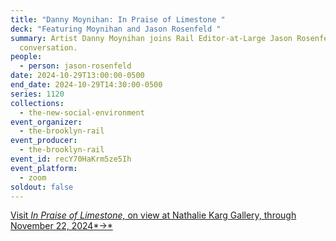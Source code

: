 ```yaml
---
title: "Danny Moynihan: In Praise of Limestone "
deck: "Featuring Moynihan and Jason Rosenfeld "
summary: Artist Danny Moynihan joins Rail Editor-at-Large Jason Rosenfeld  for a
  conversation.
people:
  - person: jason-rosenfeld
date: 2024-10-29T13:00:00-0500
end_date: 2024-10-29T14:30:00-0500
series: 1120
collections:
  - the-new-social-environment
event_organizer:
  - the-brooklyn-rail
event_producer:
  - the-brooklyn-rail
event_id: recY70HaKrm5ze5Ih
event_platform:
  - zoom
soldout: false
---
```

[V﻿isit *In Praise of Limestone,* on view at Nathalie Karg Gallery, through November 22, 2024*→*](https://nathaliekarg.com/)